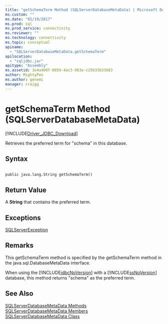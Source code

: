 ```yaml
---
title: "getSchemaTerm Method (SQLServerDatabaseMetaData) | Microsoft Docs"
ms.custom: ""
ms.date: "01/19/2017"
ms.prod: sql
ms.prod_service: connectivity
ms.reviewer: ""
ms.technology: connectivity
ms.topic: conceptual
apiname: 
  - "SQLServerDatabaseMetaData.getSchemaTerm"
apilocation: 
  - "sqljdbc.jar"
apitype: "Assembly"
ms.assetid: 3e4a400f-0859-4ac3-983e-c25633b33683
author: MightyPen
ms.author: genemi
manager: craigg
---
```

# getSchemaTerm Method (SQLServerDatabaseMetaData)
[!INCLUDE[Driver_JDBC_Download](../../../includes/driver_jdbc_download.md)]

  Retrieves the preferred term for "schema" in this database.  
  
## Syntax  
  
```  
  
public java.lang.String getSchemaTerm()  
```  
  
## Return Value  
 A **String** that contains the preferred term.  
  
## Exceptions  
 [SQLServerException](../../../connect/jdbc/reference/sqlserverexception-class.md)  
  
## Remarks  
 This getSchemaTerm method is specified by the getSchemaTerm method in the java.sql.DatabaseMetaData interface.  
  
 When using the [!INCLUDE[jdbcNoVersion](../../../includes/jdbcnoversion_md.md)] with a [!INCLUDE[ssNoVersion](../../../includes/ssnoversion-md.md)] database, this method returns "schema" as the preferred term.  
  
## See Also  
 [SQLServerDatabaseMetaData Methods](../../../connect/jdbc/reference/sqlserverdatabasemetadata-methods.md)   
 [SQLServerDatabaseMetaData Members](../../../connect/jdbc/reference/sqlserverdatabasemetadata-members.md)   
 [SQLServerDatabaseMetaData Class](../../../connect/jdbc/reference/sqlserverdatabasemetadata-class.md)  
  
  
